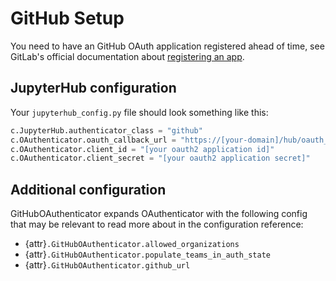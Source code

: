 # GitHub Setup

You need to have an GitHub OAuth application registered ahead of time, see
GitLab's official documentation about [registering an app].

[registering an app]: https://docs.github.com/en/apps/oauth-apps/building-oauth-apps/creating-an-oauth-app

## JupyterHub configuration

Your `jupyterhub_config.py` file should look something like this:

```python
c.JupyterHub.authenticator_class = "github"
c.OAuthenticator.oauth_callback_url = "https://[your-domain]/hub/oauth_callback"
c.OAuthenticator.client_id = "[your oauth2 application id]"
c.OAuthenticator.client_secret = "[your oauth2 application secret]"
```

## Additional configuration

GitHubOAuthenticator expands OAuthenticator with the following config that may
be relevant to read more about in the configuration reference:

- {attr}`.GitHubOAuthenticator.allowed_organizations`
- {attr}`.GitHubOAuthenticator.populate_teams_in_auth_state`
- {attr}`.GitHubOAuthenticator.github_url`
